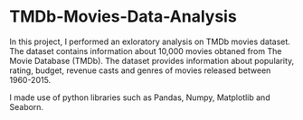 # TMDb-Movies-Data-Analysis
In this project, I performed an exloratory analysis on TMDb movies dataset.
The dataset contains information about 10,000 movies obtaned from The Movie Database (TMDb). The dataset provides information about popularity, rating, budget, revenue casts and genres of movies released between 1960-2015.

I made use of python libraries such as Pandas, Numpy, Matplotlib and Seaborn.
